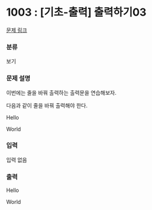 # 1003 : [기초-출력] 출력하기03

[문제 링크](https://www.codeup.kr/problem.php?id=1003)

### 분류

보기

### 문제 설명

<p>이번에는 줄을 바꿔 출력하는 출력문을 연습해보자.</p>
<p>다음과 같이 줄을 바꿔 출력해야 한다.</p>
<p>Hello</p>
<p>World</p>

### 입력

 <p>입력 없음</p>

### 출력

<p>Hello</p>
<p>World</p>

